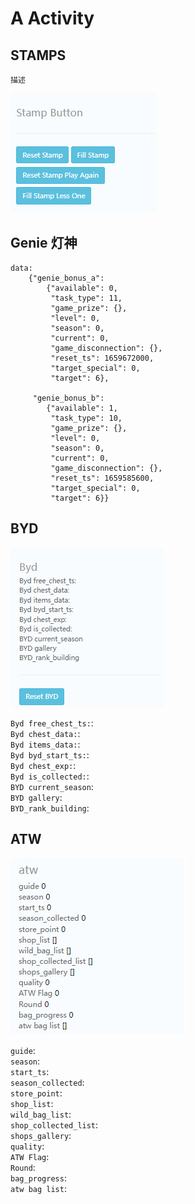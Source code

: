 # A Activity
## STAMPS
    描述

![邮票作弊button](images/A_stamp_button.png)
## Genie 灯神
    data:
        {"genie_bonus_a": 
            {"available": 0, 
             "task_type": 11, 
             "game_prize": {}, 
             "level": 0, 
             "season": 0, 
             "current": 0, 
             "game_disconnection": {}, 
             "reset_ts": 1659672000, 
             "target_special": 0, 
             "target": 6}, 
             
         "genie_bonus_b": 
            {"available": 1, 
             "task_type": 10, 
             "game_prize": {}, 
             "level": 0, 
             "season": 0, 
             "current": 0, 
             "game_disconnection": {}, 
             "reset_ts": 1659585600, 
             "target_special": 0, 
             "target": 6}}
## BYD
![byd data](images/A_byd.png)

`Byd free_chest_ts:`:  
`Byd chest_data:`:  
`Byd items_data:`:  
`Byd byd_start_ts:`:  
`Byd chest_exp:`:  
`Byd is_collected:`:  
`BYD current_season`:  
`BYD gallery`:  
`BYD_rank_building`:  
## ATW
![atw data](images/A_atw.png)

`guide`:  
`season`:  
`start_ts`:  
`season_collected`:  
`store_point`:  
`shop_list`:  
`wild_bag_list`:  
`shop_collected_list`:  
`shops_gallery`:  
`quality`:  
`ATW Flag`:  
`Round`:  
`bag_progress`:  
`atw bag list`:  